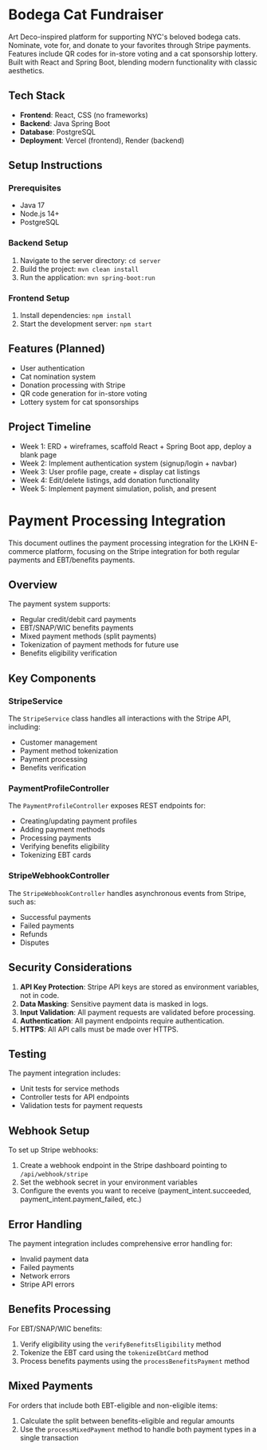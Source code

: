 # Bodega Cat Fundraiser

Art Deco-inspired platform for supporting NYC's beloved bodega cats. Nominate, vote for, and donate to your favorites through Stripe payments. Features include QR codes for in-store voting and a cat sponsorship lottery. Built with React and Spring Boot, blending modern functionality with classic aesthetics.

## Tech Stack

- **Frontend**: React, CSS (no frameworks)
- **Backend**: Java Spring Boot
- **Database**: PostgreSQL
- **Deployment**: Vercel (frontend), Render (backend)

## Setup Instructions

### Prerequisites
- Java 17
- Node.js 14+
- PostgreSQL

### Backend Setup
1. Navigate to the server directory: `cd server`
2. Build the project: `mvn clean install`
3. Run the application: `mvn spring-boot:run`

### Frontend Setup
1. Install dependencies: `npm install`
2. Start the development server: `npm start`

## Features (Planned)
- User authentication
- Cat nomination system
- Donation processing with Stripe
- QR code generation for in-store voting
- Lottery system for cat sponsorships

## Project Timeline
- Week 1: ERD + wireframes, scaffold React + Spring Boot app, deploy a blank page
- Week 2: Implement authentication system (signup/login + navbar)
- Week 3: User profile page, create + display cat listings
- Week 4: Edit/delete listings, add donation functionality
- Week 5: Implement payment simulation, polish, and present

# Payment Processing Integration

This document outlines the payment processing integration for the LKHN E-commerce platform, focusing on the Stripe integration for both regular payments and EBT/benefits payments.

## Overview

The payment system supports:
- Regular credit/debit card payments
- EBT/SNAP/WIC benefits payments
- Mixed payment methods (split payments)
- Tokenization of payment methods for future use
- Benefits eligibility verification

## Key Components

### StripeService

The `StripeService` class handles all interactions with the Stripe API, including:
- Customer management
- Payment method tokenization
- Payment processing
- Benefits verification

### PaymentProfileController

The `PaymentProfileController` exposes REST endpoints for:
- Creating/updating payment profiles
- Adding payment methods
- Processing payments
- Verifying benefits eligibility
- Tokenizing EBT cards

### StripeWebhookController

The `StripeWebhookController` handles asynchronous events from Stripe, such as:
- Successful payments
- Failed payments
- Refunds
- Disputes

## Security Considerations

1. **API Key Protection**: Stripe API keys are stored as environment variables, not in code.
2. **Data Masking**: Sensitive payment data is masked in logs.
3. **Input Validation**: All payment requests are validated before processing.
4. **Authentication**: All payment endpoints require authentication.
5. **HTTPS**: All API calls must be made over HTTPS.

## Testing

The payment integration includes:
- Unit tests for service methods
- Controller tests for API endpoints
- Validation tests for payment requests

## Webhook Setup

To set up Stripe webhooks:

1. Create a webhook endpoint in the Stripe dashboard pointing to `/api/webhook/stripe`
2. Set the webhook secret in your environment variables
3. Configure the events you want to receive (payment_intent.succeeded, payment_intent.payment_failed, etc.)

## Error Handling

The payment integration includes comprehensive error handling for:
- Invalid payment data
- Failed payments
- Network errors
- Stripe API errors

## Benefits Processing

For EBT/SNAP/WIC benefits:
1. Verify eligibility using the `verifyBenefitsEligibility` method
2. Tokenize the EBT card using the `tokenizeEbtCard` method
3. Process benefits payments using the `processBenefitsPayment` method

## Mixed Payments

For orders that include both EBT-eligible and non-eligible items:
1. Calculate the split between benefits-eligible and regular amounts
2. Use the `processMixedPayment` method to handle both payment types in a single transaction
